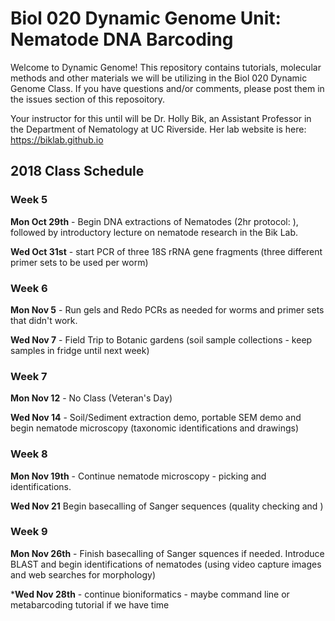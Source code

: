 # Biol 020 Dynamic Genome Unit: Nematode DNA Barcoding

Welcome to Dynamic Genome! This repository contains tutorials, molecular methods and other materials we will be utilizing in the Biol 020 Dynamic Genome Class. If you have questions and/or comments, please post them in the issues section of this reposoitory. 

Your instructor for this until will be Dr. Holly Bik, an Assistant Professor in the Department of Nematology at UC Riverside. Her lab website is here: https://biklab.github.io 

## 2018 Class Schedule

### Week 5

**Mon Oct 29th** - Begin DNA extractions of Nematodes (2hr protocol: ), followed by introductory lecture on nematode research in the Bik Lab. 

**Wed Oct 31st** - start PCR of three 18S rRNA gene fragments (three different primer sets to be used per worm)

### Week 6

**Mon Nov 5** - Run gels and Redo PCRs as needed for worms and primer sets that didn't work.

**Wed Nov 7** - Field Trip to Botanic gardens (soil sample collections - keep samples in fridge until next week)

### Week 7

**Mon Nov 12** - No Class (Veteran's Day)

**Wed Nov 14** - Soil/Sediment extraction demo, portable SEM demo and begin nematode microscopy (taxonomic identifications and drawings)


### Week 8

**Mon Nov 19th** - Continue nematode microscopy - picking and identifications. 

**Wed Nov 21** Begin basecalling of Sanger sequences (quality checking and )

### Week 9

**Mon Nov 26th** - Finish basecalling of Sanger squences if needed. Introduce BLAST and begin identifications of nematodes (using video capture images and web searches for morphology)

***Wed Nov 28th** - continue bioniformatics - maybe command line or metabarcoding tutorial if we have time